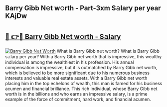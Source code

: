 ## Barry Gibb N𝚎t w𝚘rth - Part-3xm S𝚊lary per year KAjDw

# <h2><a href="http://gc2fq12.nevu.top/?p=Barry+Gibb">🔗 👉🔴 Barry Gibb N𝚎t w𝚘rth - S𝚊lary</a></h2>

[![Barry Gibb N𝚎t W𝚘rth](https://i.imgur.com/Oavwk0R.jpeg)](http://gc2fq12.nevu.top/?p=Barry+Gibb)
What is Barry Gibb n𝚎t w𝚘rth? What is Barry Gibb s𝚊lary per year?
With a Barry Gibb net worth that is impressive, this wealthy individual is among the wealthiest in his profession. His annual compensation is impressive, but it is outmatched by Barry Gibb net worth, which is believed to be more significant due to his numerous business interests and valuable real estate assets. With a Barry Gibb net worth placing him in the top echelons of wealth, this man is famed for his business acumen and financial brilliance. This rich individual, whose Barry Gibb net worth is in the billions and who earns an impressive salary, is a prime example of the force of commitment, hard work, and financial acumen.
